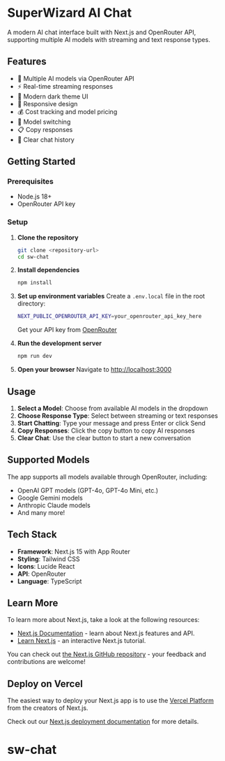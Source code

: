 # SuperWizard AI Chat

A modern AI chat interface built with Next.js and OpenRouter API, supporting multiple AI models with streaming and text response types.

## Features

- 🤖 Multiple AI models via OpenRouter API
- ⚡ Real-time streaming responses
- 🎨 Modern dark theme UI
- 📱 Responsive design
- 💰 Cost tracking and model pricing
- 🔄 Model switching
- 📋 Copy responses
- 🧹 Clear chat history

## Getting Started

### Prerequisites

- Node.js 18+ 
- OpenRouter API key

### Setup

1. **Clone the repository**
   ```bash
   git clone <repository-url>
   cd sw-chat
   ```

2. **Install dependencies**
   ```bash
   npm install
   ```

3. **Set up environment variables**
   Create a `.env.local` file in the root directory:
   ```bash
   NEXT_PUBLIC_OPENROUTER_API_KEY=your_openrouter_api_key_here
   ```
   
   Get your API key from [OpenRouter](https://openrouter.ai/keys)

4. **Run the development server**
   ```bash
   npm run dev
   ```

5. **Open your browser**
   Navigate to [http://localhost:3000](http://localhost:3000)

## Usage

1. **Select a Model**: Choose from available AI models in the dropdown
2. **Choose Response Type**: Select between streaming or text responses
3. **Start Chatting**: Type your message and press Enter or click Send
4. **Copy Responses**: Click the copy button to copy AI responses
5. **Clear Chat**: Use the clear button to start a new conversation

## Supported Models

The app supports all models available through OpenRouter, including:
- OpenAI GPT models (GPT-4o, GPT-4o Mini, etc.)
- Google Gemini models
- Anthropic Claude models
- And many more!

## Tech Stack

- **Framework**: Next.js 15 with App Router
- **Styling**: Tailwind CSS
- **Icons**: Lucide React
- **API**: OpenRouter
- **Language**: TypeScript

## Learn More

To learn more about Next.js, take a look at the following resources:

- [Next.js Documentation](https://nextjs.org/docs) - learn about Next.js features and API.
- [Learn Next.js](https://nextjs.org/learn) - an interactive Next.js tutorial.

You can check out [the Next.js GitHub repository](https://github.com/vercel/next.js) - your feedback and contributions are welcome!

## Deploy on Vercel

The easiest way to deploy your Next.js app is to use the [Vercel Platform](https://vercel.com/new?utm_medium=default-template&filter=next.js&utm_source=create-next-app&utm_campaign=create-next-app-readme) from the creators of Next.js.

Check out our [Next.js deployment documentation](https://nextjs.org/docs/app/building-your-application/deploying) for more details.
# sw-chat
